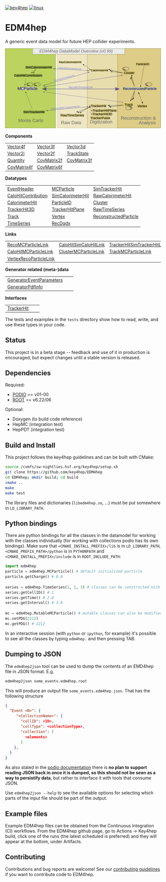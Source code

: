 
[![key4hep](https://github.com/key4hep/EDM4hep/workflows/key4hep_linux/badge.svg)](https://github.com/key4hep/EDM4hep/actions/workflows/key4hep_linux.yml)
[![linux](https://github.com/key4hep/EDM4hep/actions/workflows/lcg_linux_with_podio.yml/badge.svg)](https://github.com/key4hep/EDM4hep/actions/workflows/lcg_linux_with_podio.yml)
# EDM4hep


A generic event data model for future HEP collider experiments.

![](doc/edm4hep_diagram.svg)

**Components**

| | | |
|-|-|-|
| [Vector4f](https://github.com/key4hep/EDM4hep/blob/main/edm4hep.yaml#L9)      | [Vector3f](https://github.com/key4hep/EDM4hep/blob/main/edm4hep.yaml#L34)     | [Vector3d](https://github.com/key4hep/EDM4hep/blob/main/edm4hep.yaml#L56)      |
| [Vector2i](https://github.com/key4hep/EDM4hep/blob/main/edm4hep.yaml#L84)     | [Vector2f](https://github.com/key4hep/EDM4hep/blob/main/edm4hep.yaml#L104)    | [TrackState](https://github.com/key4hep/EDM4hep/blob/main/edm4hep.yaml#L203)   |
| [Quantity](https://github.com/key4hep/EDM4hep/blob/main/edm4hep.yaml#L233)    |  [CovMatrix2f](https://github.com/key4hep/EDM4hep/blob/main/edm4hep.yaml#L124) | [CovMatrix3f](https://github.com/key4hep/EDM4hep/blob/main/edm4hep.yaml#L144)   |
| [CovMatrix4f](https://github.com/key4hep/EDM4hep/blob/main/edm4hep.yaml#L163)   | [CovMatrix6f](https://github.com/key4hep/EDM4hep/blob/main/edm4hep.yaml#L183) | |


**Datatypes**

| | | |
|-|-|-|
| [EventHeader](https://github.com/key4hep/EDM4hep/blob/main/edm4hep.yaml#L242)         | [MCParticle](https://github.com/key4hep/EDM4hep/blob/main/edm4hep.yaml#L254)        | [SimTrackerHit](https://github.com/key4hep/EDM4hep/blob/main/edm4hep.yaml#L321)         |
| [CaloHitContribution](https://github.com/key4hep/EDM4hep/blob/main/edm4hep.yaml#L362) | [SimCalorimeterHit](https://github.com/key4hep/EDM4hep/blob/main/edm4hep.yaml#L374) | [RawCalorimeterHit](https://github.com/key4hep/EDM4hep/blob/main/edm4hep.yaml#L385)     |
| [CalorimeterHit](https://github.com/key4hep/EDM4hep/blob/main/edm4hep.yaml#L394)      | [ParticleID](https://github.com/key4hep/EDM4hep/blob/main/edm4hep.yaml#L405)        | [Cluster](https://github.com/key4hep/EDM4hep/blob/main/edm4hep.yaml#L419)               |
| [TrackerHit3D](https://github.com/key4hep/EDM4hep/blob/main/edm4hep.yaml#L451)          | [TrackerHitPlane](https://github.com/key4hep/EDM4hep/blob/main/edm4hep.yaml#L477)   | [RawTimeSeries](https://github.com/key4hep/EDM4hep/blob/main/edm4hep.yaml#L507)                |
| [Track](https://github.com/key4hep/EDM4hep/blob/main/edm4hep.yaml#L521)               | [Vertex](https://github.com/key4hep/EDM4hep/blob/main/edm4hep.yaml#L538)            | [ReconstructedParticle](https://github.com/key4hep/EDM4hep/blob/main/edm4hep.yaml#L584) |
| [TimeSeries](https://github.com/key4hep/EDM4hep/blob/main/edm4hep.yaml#L813) | [RecDqdx](https://github.com/key4hep/EDM4hep/blob/main/edm4hep.yaml#L835) |                                                                                          |

**Links**

| | | |
|-|-|-|
| [RecoMCParticleLink](https://github.com/key4hep/EDM4hep/blob/main/edm4hep.yaml#L622)        | [CaloHitSimCaloHitLink](https://github.com/key4hep/EDM4hep/blob/main/edm4hep.yaml#L649)         | [TrackerHitSimTrackerHitLink](https://github.com/key4hep/EDM4hep/blob/main/edm4hep.yaml#L677)         |
| [CaloHitMCParticleLink](https://github.com/key4hep/EDM4hep/blob/main/edm4hep.yaml#L704) | [ClusterMCParticleLink](https://github.com/key4hep/EDM4hep/blob/main/edm4hep.yaml#L731) | [TrackMCParticleLink](https://github.com/key4hep/EDM4hep/blob/main/edm4hep.yaml#L758)   |
| [VertexRecoParticleLink](https://github.com/key4hep/EDM4hep/blob/main/edm4hep.yaml#L785) | | |

**Generator related (meta-)data**

| | | |
|-|-|-|
| [GeneratorEventParameters](https://github.com/key4hep/EDM4hep/blob/main/edm4hep.yaml#L847) | | |
| [GeneratorPdfInfo](https://github.com/key4hep/EDM4hep/blob/main/edm4hep.yaml#L863) | | |

**Interfaces**

| | | |
|-|-|-|
| [TrackerHit](https://github.com/key4hep/EDM4hep/blob/main/edm4hep.yaml#L874) | | |

The tests and examples in the `tests` directory show how to read, write, and use these types in your code.


## Status

This project is in a beta stage -- feedback and use of it in production is encouraged, but expect changes until a stable version is released.

## Dependencies

Required:

* [PODIO](https://github.com/AIDASoft/podio) >= v01-00
* [ROOT](https://github.com/root-project/root) >= v6.22/06

Optional:

* Doxygen (to build code reference)
* HepMC (integration test)
* HepPDT (integration test)

## Build and Install

This project follows the key4hep guidelines and can be built with CMake:

```sh
source /cvmfs/sw-nightlies.hsf.org/key4hep/setup.sh
git clone https://github.com/key4hep/EDM4hep
cd EDM4hep; mkdir build; cd build
cmake ..
make
make test
```

The library files and dictionaries (`libedm4hep.so`, ...) must be put somewhere in `LD_LIBRARY_PATH`.

## Python bindings
There are python bindings for all the classes in the datamodel for working with
the classes individually (for working with collections podio has its own
bindings). Make sure that `<CMAKE_INSTALL_PREFIX>/lib` is in `LD_LIBRARY_PATH`,
`<CMAKE_PREFIX_PATH>/python` is in `PYTHONPATH` and `<CMAKE_INSTALL_PREFIX>/include` is in `ROOT_INCLUDE_PATH`:
```python
import edm4hep
particle = edm4hep.MCParticle() # default initialized particle
particle.getCharge() # 0.0

series = edm4hep.TimeSeries(1, 2, 3) # classes can be constructed with non-default parameters
series.getCellID() # 1
series.getTime() # 2.0
series.getInterval() # 3.0

mc = edm4hep.MutableMCParticle() # mutable classes can also be modified
mc.setPDG(2212)
mc.getPDG() # 2212
```

In an interactive session (with `python` or `ipython`, for example) it's
possible to see all the classes by typing `edm4hep.` and then pressing TAB.

## Dumping to JSON
The `edm4hep2json` tool can be used to dump the contents of an EMD4hep file in
JSON format. E.g.

```bash
edm4hep2json some_events.edm4hep.root
```

This will produce an output file `some_events.edm4hep.json`. That has the following structure
```json
{
  "Event <N>": {
     "<CollectionName>": {
       "collID": <ID>,
       "collType": <collectionType>,
       "collection": [
         <elements>
       ]
    },
  }
}
```

As also stated in the [podio
documentation](https://github.com/AIDASoft/podio/blob/master/doc/advanced_topics.md#dumping-json)
there is **no plan to support reading JSON back in once it is dumped, so this
should not be seen as a way to persistify data**, but rather to interface it
with tools that consume JSON.

Use `edm4hep2json --help` to see the available options for selecting which parts
of the input file should be part of the output.

## Example files

Example EDM4hep files can be obtained from the Continuous Integration (CI)
workflows. From the EDM4hep github page, go to Actions -> Key4hep build, click
one of the runs (the latest scheduled is preferred) and they will appear at the
bottom, under Artifacts.


## Contributing

Contributions and bug reports are welcome! See our [contributing guidelines](doc/contributing.md) if you want to contribute code to EDM4hep.

